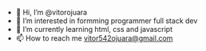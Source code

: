 - 👋 Hi, I’m @vitorojuara
- 👀 I’m interested in formming programmer full stack dev
- 🌱 I’m currently learning html, css and javascript
- 📫 How to reach me vitor542ojuara@gmail.com

<!---
vitorojuara/vitorojuara is a ✨ special ✨ repository because its `README.md` (this file) appears on your GitHub profile.
You can click the Preview link to take a look at your changes.
--->
